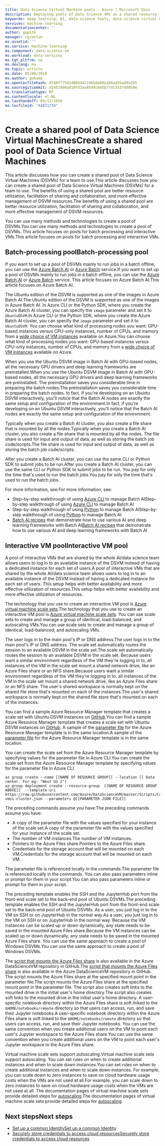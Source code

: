 ```yaml
---
title: Data Science Virtual Machine pools - Azure | Microsoft Docs
description: Deploying pools of Data Science VMs as a shared resource for a team
keywords: deep learning, AI, data science tools, data science virtual machine, geospatial analytics, team data science process
services: machine-learning
documentationcenter: ''
author: gopitk
manager: cgronlun
ms.assetid: ''
ms.service: machine-learning
ms.component: data-science-vm
ms.workload: data-services
ms.tgt_pltfrm: na
ms.devlang: na
ms.topic: article
ms.date: 05/08/2018
ms.author: gokuma
ms.openlocfilehash: 0740ff7542d066442146b8e80e188ad5ba49a2b5
ms.sourcegitcommit: d1451406a010fd3aa854dc8e5b77dc5537d8050e
ms.translationtype: MT
ms.contentlocale: nl-NL
ms.lasthandoff: 09/13/2018
ms.locfileid: "44871739"
---
```

# <a name="create-a-shared-pool-of-data-science-virtual-machines"></a><span data-ttu-id="8d1c4-104">Create a shared pool of Data Science Virtual Machines</span><span class="sxs-lookup"><span data-stu-id="8d1c4-104">Create a shared pool of Data Science Virtual Machines</span></span>

<span data-ttu-id="8d1c4-105">This article discusses how you can create a shared pool of Data Science Virtual Machines (DSVMs) for a team to use.</span><span class="sxs-lookup"><span data-stu-id="8d1c4-105">This article discusses how you can create a shared pool of Data Science Virtual Machines (DSVMs) for a team to use.</span></span> <span data-ttu-id="8d1c4-106">The benefits of using a shared pool are better resource utilization, facilitation of sharing and collaboration, and more effective management of DSVM resources.</span><span class="sxs-lookup"><span data-stu-id="8d1c4-106">The benefits of using a shared pool are better resource utilization, facilitation of sharing and collaboration, and more effective management of DSVM resources.</span></span> 

<span data-ttu-id="8d1c4-107">You can use many methods and technologies to create a pool of DSVMs.</span><span class="sxs-lookup"><span data-stu-id="8d1c4-107">You can use many methods and technologies to create a pool of DSVMs.</span></span> <span data-ttu-id="8d1c4-108">This article focuses on pools for batch processing and interactive VMs.</span><span class="sxs-lookup"><span data-stu-id="8d1c4-108">This article focuses on pools for batch processing and interactive VMs.</span></span>

## <a name="batch-processing-pool"></a><span data-ttu-id="8d1c4-109">Batch-processing pool</span><span class="sxs-lookup"><span data-stu-id="8d1c4-109">Batch-processing pool</span></span>
<span data-ttu-id="8d1c4-110">If you want to set up a pool of DSVMs mainly to run jobs in a batch offline, you can use the [Azure Batch AI](https://docs.microsoft.com/azure/batch-ai/) or [Azure Batch](https://docs.microsoft.com/azure/batch/) service.</span><span class="sxs-lookup"><span data-stu-id="8d1c4-110">If you want to set up a pool of DSVMs mainly to run jobs in a batch offline, you can use the [Azure Batch AI](https://docs.microsoft.com/azure/batch-ai/) or [Azure Batch](https://docs.microsoft.com/azure/batch/) service.</span></span> <span data-ttu-id="8d1c4-111">This article focuses on Azure Batch AI.</span><span class="sxs-lookup"><span data-stu-id="8d1c4-111">This article focuses on Azure Batch AI.</span></span>

<span data-ttu-id="8d1c4-112">The Ubuntu edition of the DSVM is supported as one of the images in Azure Batch AI.</span><span class="sxs-lookup"><span data-stu-id="8d1c4-112">The Ubuntu edition of the DSVM is supported as one of the images in Azure Batch AI.</span></span> <span data-ttu-id="8d1c4-113">In Azure CLI or the Python SDK, where you create the Azure Batch AI cluster, you can specify the `image` parameter and set it to `UbuntuDSVM`.</span><span class="sxs-lookup"><span data-stu-id="8d1c4-113">In Azure CLI or the Python SDK, where you create the Azure Batch AI cluster, you can specify the `image` parameter and set it to `UbuntuDSVM`.</span></span> <span data-ttu-id="8d1c4-114">You can choose what kind of processing nodes you want: GPU-based instances versus CPU-only instances, number of CPUs, and memory from a [wide choice of VM instances](https://azure.microsoft.com/pricing/details/virtual-machines/linux/) available on Azure.</span><span class="sxs-lookup"><span data-stu-id="8d1c4-114">You can choose what kind of processing nodes you want: GPU-based instances versus CPU-only instances, number of CPUs, and memory from a [wide choice of VM instances](https://azure.microsoft.com/pricing/details/virtual-machines/linux/) available on Azure.</span></span> 

<span data-ttu-id="8d1c4-115">When you use the Ubuntu DSVM image in Batch AI with GPU-based nodes, all the necessary GPU drivers and deep learning frameworks are preinstalled.</span><span class="sxs-lookup"><span data-stu-id="8d1c4-115">When you use the Ubuntu DSVM image in Batch AI with GPU-based nodes, all the necessary GPU drivers and deep learning frameworks are preinstalled.</span></span> <span data-ttu-id="8d1c4-116">The preinstallation saves you considerable time in preparing the batch nodes.</span><span class="sxs-lookup"><span data-stu-id="8d1c4-116">The preinstallation saves you considerable time in preparing the batch nodes.</span></span> <span data-ttu-id="8d1c4-117">In fact, if you're developing on an Ubuntu DSVM interactively, you'll notice that the Batch AI nodes are exactly the same setup and configuration of the environment.</span><span class="sxs-lookup"><span data-stu-id="8d1c4-117">In fact, if you're developing on an Ubuntu DSVM interactively, you'll notice that the Batch AI nodes are exactly the same setup and configuration of the environment.</span></span> 

<span data-ttu-id="8d1c4-118">Typically when you create a Batch AI cluster, you also create a file share that is mounted by all the nodes.</span><span class="sxs-lookup"><span data-stu-id="8d1c4-118">Typically when you create a Batch AI cluster, you also create a file share that is mounted by all the nodes.</span></span> <span data-ttu-id="8d1c4-119">The file share is used for input and output of data, as well as storing the batch job code/scripts.</span><span class="sxs-lookup"><span data-stu-id="8d1c4-119">The file share is used for input and output of data, as well as storing the batch job code/scripts.</span></span> 

<span data-ttu-id="8d1c4-120">After you create a Batch AI cluster, you can use the same CLI or Python SDK to submit jobs to be run.</span><span class="sxs-lookup"><span data-stu-id="8d1c4-120">After you create a Batch AI cluster, you can use the same CLI or Python SDK to submit jobs to be run.</span></span> <span data-ttu-id="8d1c4-121">You pay for only the time that's used to run the batch jobs.</span><span class="sxs-lookup"><span data-stu-id="8d1c4-121">You pay for only the time that's used to run the batch jobs.</span></span> 

<span data-ttu-id="8d1c4-122">For more information, see:</span><span class="sxs-lookup"><span data-stu-id="8d1c4-122">For more information, see:</span></span>
* <span data-ttu-id="8d1c4-123">Step-by-step walkthrough of using [Azure CLI](https://docs.microsoft.com/azure/batch-ai/quickstart-cli) to manage Batch AI</span><span class="sxs-lookup"><span data-stu-id="8d1c4-123">Step-by-step walkthrough of using [Azure CLI](https://docs.microsoft.com/azure/batch-ai/quickstart-cli) to manage Batch AI</span></span>
* <span data-ttu-id="8d1c4-124">Step-by-step walkthrough of using [Python](https://docs.microsoft.com/azure/batch-ai/quickstart-python) to manage Batch AI</span><span class="sxs-lookup"><span data-stu-id="8d1c4-124">Step-by-step walkthrough of using [Python](https://docs.microsoft.com/azure/batch-ai/quickstart-python) to manage Batch AI</span></span>
* <span data-ttu-id="8d1c4-125">[Batch AI recipes](https://github.com/Azure/BatchAI) that demonstrate how to use various AI and deep learning frameworks with Batch AI</span><span class="sxs-lookup"><span data-stu-id="8d1c4-125">[Batch AI recipes](https://github.com/Azure/BatchAI) that demonstrate how to use various AI and deep learning frameworks with Batch AI</span></span>

## <a name="interactive-vm-pool"></a><span data-ttu-id="8d1c4-126">Interactive VM pool</span><span class="sxs-lookup"><span data-stu-id="8d1c4-126">Interactive VM pool</span></span>

<span data-ttu-id="8d1c4-127">A pool of interactive VMs that are shared by the whole AI/data science team allows users to log in to an available instance of the DSVM instead of having a dedicated instance for each set of users.</span><span class="sxs-lookup"><span data-stu-id="8d1c4-127">A pool of interactive VMs that are shared by the whole AI/data science team allows users to log in to an available instance of the DSVM instead of having a dedicated instance for each set of users.</span></span> <span data-ttu-id="8d1c4-128">This setup helps with better availability and more effective utilization of resources.</span><span class="sxs-lookup"><span data-stu-id="8d1c4-128">This setup helps with better availability and more effective utilization of resources.</span></span> 

<span data-ttu-id="8d1c4-129">The technology that you use to create an interactive VM pool is [Azure virtual machine scale sets](https://docs.microsoft.com/azure/virtual-machine-scale-sets/).</span><span class="sxs-lookup"><span data-stu-id="8d1c4-129">The technology that you use to create an interactive VM pool is [Azure virtual machine scale sets](https://docs.microsoft.com/azure/virtual-machine-scale-sets/).</span></span> <span data-ttu-id="8d1c4-130">You can use scale sets to create and manage a group of identical, load-balanced, and autoscaling VMs.</span><span class="sxs-lookup"><span data-stu-id="8d1c4-130">You can use scale sets to create and manage a group of identical, load-balanced, and autoscaling VMs.</span></span> 

<span data-ttu-id="8d1c4-131">The user logs in to the main pool's IP or DNS address.</span><span class="sxs-lookup"><span data-stu-id="8d1c4-131">The user logs in to the main pool's IP or DNS address.</span></span> <span data-ttu-id="8d1c4-132">The scale set automatically routes the session to an available DSVM in the scale set.</span><span class="sxs-lookup"><span data-stu-id="8d1c4-132">The scale set automatically routes the session to an available DSVM in the scale set.</span></span> <span data-ttu-id="8d1c4-133">Because users want a similar environment regardless of the VM they're logging in to, all instances of the VM in the scale set mount a shared network drive, like an Azure Files share or an NFS share.</span><span class="sxs-lookup"><span data-stu-id="8d1c4-133">Because users want a similar environment regardless of the VM they're logging in to, all instances of the VM in the scale set mount a shared network drive, like an Azure Files share or an NFS share.</span></span> <span data-ttu-id="8d1c4-134">The user's shared workspace is normally kept on the shared file store that's mounted on each of the instances.</span><span class="sxs-lookup"><span data-stu-id="8d1c4-134">The user's shared workspace is normally kept on the shared file store that's mounted on each of the instances.</span></span> 

<span data-ttu-id="8d1c4-135">You can find a sample Azure Resource Manager template that creates a scale set with Ubuntu DSVM instances on [GitHub](https://raw.githubusercontent.com/Azure/DataScienceVM/master/Scripts/CreateDSVM/Ubuntu/dsvm-vmss-cluster.json).</span><span class="sxs-lookup"><span data-stu-id="8d1c4-135">You can find a sample Azure Resource Manager template that creates a scale set with Ubuntu DSVM instances on [GitHub](https://raw.githubusercontent.com/Azure/DataScienceVM/master/Scripts/CreateDSVM/Ubuntu/dsvm-vmss-cluster.json).</span></span> <span data-ttu-id="8d1c4-136">A sample of the [parameter file](https://raw.githubusercontent.com/Azure/DataScienceVM/master/Scripts/CreateDSVM/Ubuntu/dsvm-vmss-cluster.parameters.json)  for the Azure Resource Manager template is in the same location.</span><span class="sxs-lookup"><span data-stu-id="8d1c4-136">A sample of the [parameter file](https://raw.githubusercontent.com/Azure/DataScienceVM/master/Scripts/CreateDSVM/Ubuntu/dsvm-vmss-cluster.parameters.json)  for the Azure Resource Manager template is in the same location.</span></span> 

<span data-ttu-id="8d1c4-137">You can create the scale set from the Azure Resource Manager template by specifying values for the parameter file in Azure CLI.</span><span class="sxs-lookup"><span data-stu-id="8d1c4-137">You can create the scale set from the Azure Resource Manager template by specifying values for the parameter file in Azure CLI.</span></span> 

```
az group create --name [[NAME OF RESOURCE GROUP]] --location [[ Data center. For eg: "West US 2"]
az group deployment create --resource-group  [[NAME OF RESOURCE GROUP ABOVE]]  --template-uri https://raw.githubusercontent.com/Azure/DataScienceVM/master/Scripts/CreateDSVM/Ubuntu/dsvm-vmss-cluster.json --parameters @[[PARAMETER JSON FILE]]
```
<span data-ttu-id="8d1c4-138">The preceding commands assume you have:</span><span class="sxs-lookup"><span data-stu-id="8d1c4-138">The preceding commands assume you have:</span></span>
* <span data-ttu-id="8d1c4-139">A copy of the parameter file with the values specified for your instance of the scale set.</span><span class="sxs-lookup"><span data-stu-id="8d1c4-139">A copy of the parameter file with the values specified for your instance of the scale set.</span></span>
* <span data-ttu-id="8d1c4-140">The number of VM instances.</span><span class="sxs-lookup"><span data-stu-id="8d1c4-140">The number of VM instances.</span></span>
* <span data-ttu-id="8d1c4-141">Pointers to the Azure Files share.</span><span class="sxs-lookup"><span data-stu-id="8d1c4-141">Pointers to the Azure Files share.</span></span>
* <span data-ttu-id="8d1c4-142">Credentials for the storage account that will be mounted on each VM.</span><span class="sxs-lookup"><span data-stu-id="8d1c4-142">Credentials for the storage account that will be mounted on each VM.</span></span> 

<span data-ttu-id="8d1c4-143">The parameter file is referenced locally in the commands.</span><span class="sxs-lookup"><span data-stu-id="8d1c4-143">The parameter file is referenced locally in the commands.</span></span> <span data-ttu-id="8d1c4-144">You can also pass parameters inline or prompt for them in your script.</span><span class="sxs-lookup"><span data-stu-id="8d1c4-144">You can also pass parameters inline or prompt for them in your script.</span></span>  

<span data-ttu-id="8d1c4-145">The preceding template enables the SSH and the JupyterHub port from the front-end scale set to the back-end pool of Ubuntu DSVMs.</span><span class="sxs-lookup"><span data-stu-id="8d1c4-145">The preceding template enables the SSH and the JupyterHub port from the front-end scale set to the back-end pool of Ubuntu DSVMs.</span></span> <span data-ttu-id="8d1c4-146">As a user, you just log in to the VM on SSH or on JupyterHub in the normal way.</span><span class="sxs-lookup"><span data-stu-id="8d1c4-146">As a user, you just log in to the VM on SSH or on JupyterHub in the normal way.</span></span> <span data-ttu-id="8d1c4-147">Because the VM instances can be scaled up or down dynamically, any state needs to be saved in the mounted Azure Files share.</span><span class="sxs-lookup"><span data-stu-id="8d1c4-147">Because the VM instances can be scaled up or down dynamically, any state needs to be saved in the mounted Azure Files share.</span></span> <span data-ttu-id="8d1c4-148">You can use the same approach to create a pool of Windows DSVMs.</span><span class="sxs-lookup"><span data-stu-id="8d1c4-148">You can use the same approach to create a pool of Windows DSVMs.</span></span> 

<span data-ttu-id="8d1c4-149">The [script that mounts the Azure Files share](https://raw.githubusercontent.com/Azure/DataScienceVM/master/Extensions/General/mountazurefiles.sh) is also available in the Azure DataScienceVM repository in GitHub.</span><span class="sxs-lookup"><span data-stu-id="8d1c4-149">The [script that mounts the Azure Files share](https://raw.githubusercontent.com/Azure/DataScienceVM/master/Extensions/General/mountazurefiles.sh) is also available in the Azure DataScienceVM repository in GitHub.</span></span> <span data-ttu-id="8d1c4-150">The script mounts the Azure Files share at the specified mount point in the parameter file.</span><span class="sxs-lookup"><span data-stu-id="8d1c4-150">The script mounts the Azure Files share at the specified mount point in the parameter file.</span></span> <span data-ttu-id="8d1c4-151">The script also creates soft links to the mounted drive in the initial user's home directory.</span><span class="sxs-lookup"><span data-stu-id="8d1c4-151">The script also creates soft links to the mounted drive in the initial user's home directory.</span></span> <span data-ttu-id="8d1c4-152">A user-specific notebook directory within the Azure Files share is soft linked to the `$HOME/notebooks/remote` directory so that users can access, run, and save their Jupyter notebooks.</span><span class="sxs-lookup"><span data-stu-id="8d1c4-152">A user-specific notebook directory within the Azure Files share is soft linked to the `$HOME/notebooks/remote` directory so that users can access, run, and save their Jupyter notebooks.</span></span> <span data-ttu-id="8d1c4-153">You can use the same convention when you create additional users on the VM to point each user's Jupyter workspace to the Azure Files share.</span><span class="sxs-lookup"><span data-stu-id="8d1c4-153">You can use the same convention when you create additional users on the VM to point each user's Jupyter workspace to the Azure Files share.</span></span> 

<span data-ttu-id="8d1c4-154">Virtual machine scale sets support autoscaling.</span><span class="sxs-lookup"><span data-stu-id="8d1c4-154">Virtual machine scale sets support autoscaling.</span></span> <span data-ttu-id="8d1c4-155">You can set rules on when to create additional instances and when to scale down instances.</span><span class="sxs-lookup"><span data-stu-id="8d1c4-155">You can set rules on when to create additional instances and when to scale down instances.</span></span> <span data-ttu-id="8d1c4-156">For example, you can scale down to zero instances to save on cloud hardware usage costs when the VMs are not used at all.</span><span class="sxs-lookup"><span data-stu-id="8d1c4-156">For example, you can scale down to zero instances to save on cloud hardware usage costs when the VMs are not used at all.</span></span> <span data-ttu-id="8d1c4-157">The documentation pages of virtual machine scale sets provide detailed steps for [autoscaling](https://docs.microsoft.com/azure/virtual-machine-scale-sets/virtual-machine-scale-sets-autoscale-overview).</span><span class="sxs-lookup"><span data-stu-id="8d1c4-157">The documentation pages of virtual machine scale sets provide detailed steps for [autoscaling](https://docs.microsoft.com/azure/virtual-machine-scale-sets/virtual-machine-scale-sets-autoscale-overview).</span></span>

## <a name="next-steps"></a><span data-ttu-id="8d1c4-158">Next steps</span><span class="sxs-lookup"><span data-stu-id="8d1c4-158">Next steps</span></span>

* [<span data-ttu-id="8d1c4-159">Set up a common Identity</span><span class="sxs-lookup"><span data-stu-id="8d1c4-159">Set up a common Identity</span></span>](dsvm-common-identity.md)
* [<span data-ttu-id="8d1c4-160">Securely store credentials to access cloud resources</span><span class="sxs-lookup"><span data-stu-id="8d1c4-160">Securely store credentials to access cloud resources</span></span>](dsvm-secure-access-keys.md)















